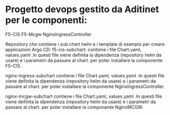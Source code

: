 #  Progetto devops gestito da Aditinet per le componenti:
   
 F5-CIS
 F5-Mcgw
 NginxIngressController

Repository che contiene i sub chart helm  e i template di esempio per creare applicazioni Argo CD:
   f5-cis-subchart:
     contiene i file Chart.yaml, values.yaml .In questi file viene definita la dipendenza (repository helm da usare) e i parametri da passare al chart.
     per poter installare la componente F5-CIS.
   
   nginx-ingress-subchart
     contiene i file Chart.yaml, values.yaml .In questi file viene definita la dipendenza (repository helm da usare) e i parametri da passare al chart.
     per poter installare la componente NginxIngressController.
   
   nginx-mcgw-subchart
     contiene i file Chart.yaml, values.yaml .In questi file viene definita la dipendenza (repository helm da usare) e i parametri da passare al chart.
     per poter installare la componente NginxMCGW.
